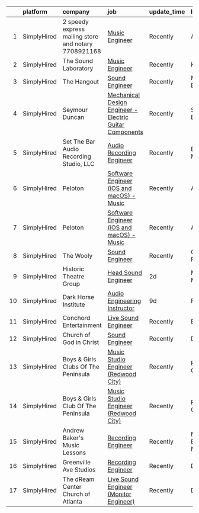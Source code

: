 

|    | platform    | company                                              | job                                                                                                                                                                | update_time   | location            |
|---:|:------------|:-----------------------------------------------------|:-------------------------------------------------------------------------------------------------------------------------------------------------------------------|:--------------|:--------------------|
|  1 | SimplyHired | 2 speedy express mailing store and notary 7708921168 | [Music Engineer](https://www.simplyhired.com/job/NUjT6wPjT10pOUhgEH5aSCEAS8QFXdEzfOHbJJl5tR-7XZoV8Nbxbg?q=music+engineer)                                          | Recently      | Atlanta, GA         |
|  2 | SimplyHired | The Sound Laboratory                                 | [Music Engineer](https://www.simplyhired.com/job/WSqZMlu5jHFKN925LBZW8H77F33k88Ml25G4uyLOvPlbIF3piDR5Qw?q=music+engineer)                                          | Recently      | Kent, OH            |
|  3 | SimplyHired | The Hangout                                          | [Sound Engineer](https://www.simplyhired.com/job/wcbKzkINcRCZ4e5VTzEf0Pzzjz3J1k72xGbFkm_0HxQrCl-YhYLWMg?q=music+engineer)                                          | Recently      | Myrtle Beach, SC    |
|  4 | SimplyHired | Seymour Duncan                                       | [Mechanical Design Engineer - Electric Guitar Components](https://www.simplyhired.com/job/q2i8ltvUT_b27UJCrrrJpJmP-W296Mehwt6jiL-As2nvPIi2Ifyrrw?q=music+engineer) | Recently      | Santa Barbara, CA   |
|  5 | SimplyHired | Set The Bar Audio Recording Studio, LLC              | [Audio Recording Engineer](https://www.simplyhired.com/job/Jv3iNb_Q-ojG2ToR6FjPExUMRfsYidw0VlsYy8_vhEWpX2UI4he8aA?q=music+engineer)                                | Recently      | Baltimore, MD       |
|  6 | SimplyHired | Peloton                                              | [Software Engineer (iOS and macOS) - Music](https://www.simplyhired.com/job/ykjT3tTHrJeAADE8rmtccMhbtLaXqkTl6wiqGEk4aZ5uCVNMd1eAGA?q=music+engineer)               | Recently      | Atlanta, GA         |
|  7 | SimplyHired | Peloton                                              | [Software Engineer (iOS and macOS) - Music](https://www.simplyhired.com/job/ykjT3tTHrJeAADE8rmtccMhbtLaXqkTl6wiqGEk4aZ5uCVNMd1eAGA?q=music+engineer)               | Recently      | Atlanta, GA         |
|  8 | SimplyHired | The Wooly                                            | [Sound Engineer](https://www.simplyhired.com/job/JskQnoAK7uaRMgtbrk5UC9cTcrhtyV8NmUG47TOPI5TzlDjiIsgacA?q=music+engineer)                                          | Recently      | Gainesville, FL     |
|  9 | SimplyHired | Historic Theatre Group                               | [Head Sound Engineer](https://www.simplyhired.com/job/1EWH191uLTQUW27ahkoGZP3Ygf0Nxc3acOjMCB5lcELB-KPGlJ8tEA?q=music+engineer)                                     | 2d            | Minneapolis, MN     |
| 10 | SimplyHired | Dark Horse Institute                                 | [Audio Engineering Instructor](https://www.simplyhired.com/job/15CPvNFMHxMx3IoQ2psLXcHsnnLjvxHRvbu4B88kspW8187YhcPtSQ?q=music+engineer)                            | 9d            | Franklin, TN        |
| 11 | SimplyHired | Conchord Entertainment                               | [Live Sound Engineer](https://www.simplyhired.com/job/UEA40oo_tuyiPqvpC2XRNDDUAd6VWYQaSSZopTq90hge9e7ynS5vdw?q=music+engineer)                                     | Recently      | Boston, MA          |
| 12 | SimplyHired | Church of God in Christ                              | [Sound Engineer](https://www.simplyhired.com/job/fkRx9V-uQMQe9eBnXUangexeMsC7a1P7fXQKBjVSQtxOcgqs5NNZaQ?q=music+engineer)                                          | Recently      | Detroit, MI         |
| 13 | SimplyHired | Boys & Girls Clubs Of The Peninsula                  | [Music Studio Engineer (Redwood City)](https://www.simplyhired.com/job/sbTK2UerwA8k9JNmfmZ2YXhcT5HquEtAoZAYsO3FF5MCy5fr9nDWWw?q=music+engineer)                    | Recently      | Redwood City, CA    |
| 14 | SimplyHired | Boys & Girls Club Of The Peninsula                   | [Music Studio Engineer (Redwood City)](https://www.simplyhired.com/job/MC_geHqcx4UjEQDd7G8GaRSuHgftZgS4FJNppKGva7owSN-5OeX1hw?q=music+engineer)                    | Recently      | Redwood City, CA    |
| 15 | SimplyHired | Andrew Baker's Music Lessons                         | [Recording Engineer](https://www.simplyhired.com/job/N6t6TshIueCAnhHA8s9Mvp_R_QASfQJF5IqetJVWRFBGPDnJ4y3ikA?q=music+engineer)                                      | Recently      | North Brunswick, NJ |
| 16 | SimplyHired | Greenville Ave Studios                               | [Recording Engineer](https://www.simplyhired.com/job/9iomljYg0lWcPNEapypLJI8FUR3lPNXHKT08rNMv927JXpl-rR3dGQ?q=music+engineer)                                      | Recently      | Dallas, TX          |
| 17 | SimplyHired | The dReam Center Church of Atlanta                   | [Live Sound Engineer (Monitor Engineer)](https://www.simplyhired.com/job/n7M4rWHNVZ4L3vL4f_c4Ivz_R4FuNsB-3hwqqe3P7kJk7o4uw8YuIA?q=music+engineer)                  | Recently      | Decatur, GA         |